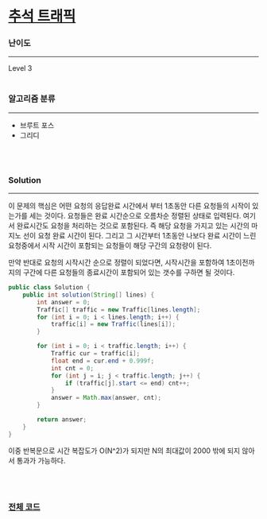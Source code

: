 # [추석 트래픽](https://programmers.co.kr/learn/courses/30/lessons/17676)

### 난이도

***
Level 3
<br><br>

### 알고리즘 분류

***

* 브루트 포스
* 그리디

<br><br>

### Solution

***

이 문제의 핵심은 어떤 요청의 응답완료 시간에서 부터 1초동안 다른 요청들의 시작이 있는가를 세는 것이다. 요청들은 완료 시간순으로 오름차순 정렬된 상태로 입력된다. 여기서 완료시간도 요청을 처리하는 것으로
포함된다. 즉 해당 요청을 가지고 있는 시간의 마지노 선이 요청 완료 시간이 된다. 그리고 그 시간부터 1초동안 나보다 완료 시간이 느린 요청중에서 시작 시간이 포함되는 요청들이 해당 구간의 요청량이 된다.

만약 반대로 요청의 시작시간 순으로 정렬이 되었다면, 시작시간을 포함하여 1초이전까지의 구간에 다른 요청들의 종료시간이 포함되어 있는 갯수를 구하면 될 것이다.

```java
public class Solution {
    public int solution(String[] lines) {
        int answer = 0;
        Traffic[] traffic = new Traffic[lines.length];
        for (int i = 0; i < lines.length; i++) {
            traffic[i] = new Traffic(lines[i]);
        }

        for (int i = 0; i < traffic.length; i++) {
            Traffic cur = traffic[i];
            float end = cur.end + 0.999f;
            int cnt = 0;
            for (int j = i; j < traffic.length; j++) {
                if (traffic[j].start <= end) cnt++;
            }
            answer = Math.max(answer, cnt);
        }

        return answer;
    }
}
```

이중 반복문으로 시간 복잡도가 O(N^2)가 되지만 N의 최대값이 2000 밖에 되지 않아서 통과가 가능하다.

<br><br>

### [전체 코드](https://github.com/Jungmin-Seo0527/CodingTest/blob/main/src/kakao/recruit2018/추석_트래픽.java)
